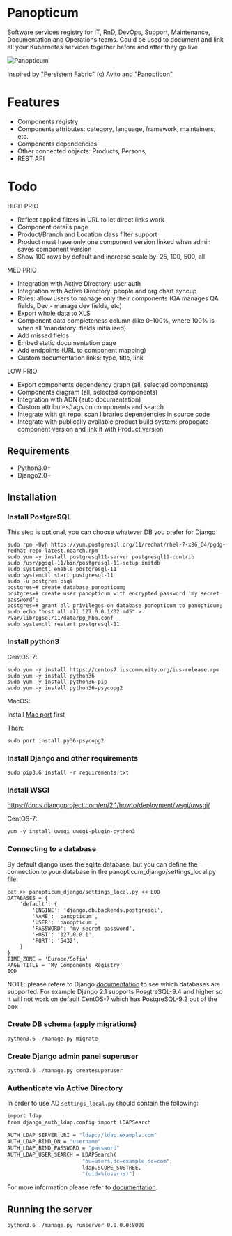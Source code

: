 # Panopticum
Software services registry for IT, RnD, DevOps, Support, Maintenance, Documentation and Operations teams. Could be used to document and link all your Kubernetes services together before and after they go live.

![Panopticum](https://worksthatwork.com/assets/Articles/81/Images/NYC2.jpg)

Inspired by ["Persistent Fabric"](https://translate.google.com/translate?hl=en&sl=auto&tl=en&u=https%3A%2F%2Fhabr.com%2Fru%2Fcompany%2Foleg-bunin%2Fblog%2F462937%2F) (c) Avito and ["Panopticon"](https://en.wikipedia.org/wiki/Panopticon)

# Features

- Components registry
- Components attributes: category, language, framework, maintainers, etc.
- Components dependencies
- Other connected objects: Products, Persons, 
- REST API

# Todo

HIGH PRIO
- Reflect applied filters in URL to let direct links work
- Component details page
- Product/Branch and Location class filter support
- Product must have only one component version linked when admin saves component version
- Show 100 rows by default and increase scale by: 25, 100, 500, all

MED PRIO
- Integration with Active Directory: user auth
- Integration with Active Directory: people and org chart syncup
- Roles: allow users to manage only their components (QA manages QA fields, Dev - manage dev fields, etc)
- Export whole data to XLS
- Component data completeness column (like 0-100%, where 100% is when all 'mandatory' fields initialized)
- Add missed fields
- Embed static documentation page
- Add endpoints (URL to component mapping)
- Custom documentation links: type, title, link

LOW PRIO
- Export components dependency graph (all, selected components)
- Components diagram (all, selected components)
- Integration with ADN (auto documentation)
- Custom attributes/tags on components and search
- Integrate with git repo: scan libraries dependencies in source code
- Integrate with publically available product build system: propogate component version and link it with Product version

## Requirements

- Python3.0+
- Django2.0+

## Installation

### Install PostgreSQL
This step is optional, you can choose whatever DB you prefer for Django

```
sudo rpm -Uvh https://yum.postgresql.org/11/redhat/rhel-7-x86_64/pgdg-redhat-repo-latest.noarch.rpm
sudo yum -y install postgresql11-server postgresql11-contrib
sudo /usr/pgsql-11/bin/postgresql-11-setup initdb
sudo systemctl enable postgresql-11
sudo systemctl start postgresql-11
sudo -u postgres psql
postgres=# create database panopticum;
postgres=# create user panopticum with encrypted password 'my secret password';
postgres=# grant all privileges on database panopticum to panopticum;
sudo echo "host all all 127.0.0.1/32 md5" > /var/lib/pgsql/11/data/pg_hba.conf
sudo systemctl restart postgresql-11
```

### Install python3

CentOS-7:
```
sudo yum -y install https://centos7.iuscommunity.org/ius-release.rpm
sudo yum -y install python36
sudo yum -y install python36-pip
sudo yum -y install python36-psycopg2

```

MacOS:

Install [Mac port](https://www.macports.org/install.php) first

Then:
```
sudo port install py36-psycopg2
```

### Install Django and other requirements

```
sudo pip3.6 install -r requirements.txt
```

### Install WSGI

https://docs.djangoproject.com/en/2.1/howto/deployment/wsgi/uwsgi/

CentOS-7:
```
yum -y install uwsgi uwsgi-plugin-python3
```

### Connecting to a database
By default django uses the sqlite database, but you can define the connection to your database in the panopticum_django/settings_local.py file:
```
cat >> panopticum_django/settings_local.py << EOD
DATABASES = {
    'default': {
        'ENGINE': 'django.db.backends.postgresql',
        'NAME': 'panopticum',
        'USER': 'panopticum',
        'PASSWORD': 'my secret password',
        'HOST': '127.0.0.1',
        'PORT': '5432',
    }
}
TIME_ZONE = 'Europe/Sofia'
PAGE_TITLE = 'My Components Registry'
EOD
```

NOTE: please refere to Django [documentation](https://docs.djangoproject.com/en/2.1/ref/databases/) to see which databases are supported. For example Django 2.1 supports PosgtreSQL-9.4 and higher so it will not work on default CentOS-7 which has PostgreSQL-9.2 out of the box

### Create DB schema (apply migrations)
```
python3.6 ./manage.py migrate
```

### Create Django admin panel superuser

```
python3.6 ./manage.py createsuperuser
```

### Authenticate via Active Directory
In order to use AD `settings_local.py` should contain the following:
```python3.7
import ldap
from django_auth_ldap.config import LDAPSearch

AUTH_LDAP_SERVER_URI = "ldap://ldap.example.com"
AUTH_LDAP_BIND_DN = "username"
AUTH_LDAP_BIND_PASSWORD = "password"
AUTH_LDAP_USER_SEARCH = LDAPSearch(
                        "ou=users,dc=example,dc=com",
                        ldap.SCOPE_SUBTREE,
                        "(uid=%(user)s)")
```
For more information please refer to [documentation](https://django-auth-ldap.readthedocs.io/en/latest/authentication.html).

## Running the server

```
python3.6 ./manage.py runserver 0.0.0.0:8000
